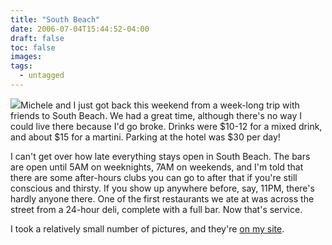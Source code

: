 ```yaml
---
title: "South Beach"
date: 2006-07-04T15:44:52-04:00
draft: false
toc: false
images:
tags:
  - untagged
---
```

[![][1]](http://www.home.loudermilk.org/gallery/southbeach2006)Michele and I just got back this weekend from a week-long trip with friends to South Beach. We had a great time, although there's no way I could live there because I'd go broke. Drinks were $10-12 for a mixed drink, and about $15 for a martini. Parking at the hotel was $30 per day!



I can't get over how late everything stays open in South Beach. The bars are open until 5AM on weeknights, 7AM on weekends, and I'm told that there are some after-hours clubs you can go to after that if you're still conscious and thirsty. If you show up anywhere before, say, 11PM, there's hardly anyone there. One of the first restaurants we ate at was across the street from a 24-hour deli, complete with a full bar. Now that's service.



I took a relatively small number of pictures, and they're [on my site](http://www.home.loudermilk.org/gallery/southbeach2006).

  [1]: https://imgprx.livejournal.net/b1a148504f2dc0cf0f2e02820d1369a36fb3a10d/kp6dxsd8Euxi3iGxAqucft35YvCvhev5U-ltF4Oxa0kNa3DAO8ak5yGEUpCfErw0NWanGhCLl-Ja-XQZCW6rLD3yEvYz-tuzxbfLWPgssiASJSuquSBpsUR_YqJCXQHa
